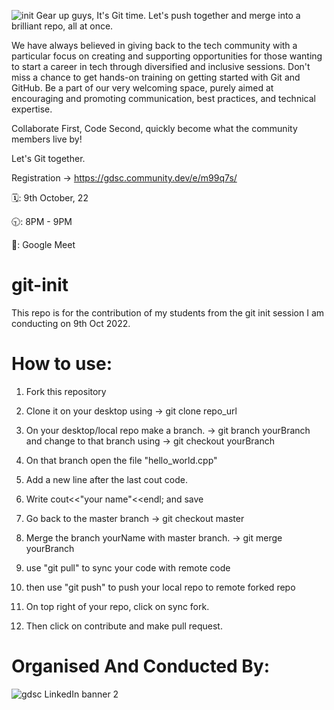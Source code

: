 

![init](https://user-images.githubusercontent.com/81616266/194754913-d17d6e8a-e511-4b47-b82a-95e2f6ae8cec.jpg)
Gear up guys, It's Git time. Let's push together and merge into a brilliant repo, all at once.

We have always believed in giving back to the tech community with a particular focus on creating and supporting opportunities for those wanting to start a career in tech through diversified and inclusive sessions. Don't miss a chance to get hands-on training on getting started with Git and GitHub.
Be a part of our very welcoming space, purely aimed at encouraging and promoting communication, best practices, and technical expertise.

Collaborate First, Code Second,  quickly become what the community members live by! 

Let's Git together.

Registration -> https://gdsc.community.dev/e/m99q7s/

🗓️: 9th October, 22

🕤: 8PM - 9PM

📍: Google Meet

# git-init
This repo is for the contribution of my students from the git init session I am conducting on 9th Oct 2022.





# How to use:

1. Fork this repository

2. Clone it on your desktop using  -> git clone repo_url

3. On your desktop/local repo make a branch. -> git branch yourBranch and change to that branch using -> git checkout yourBranch

4. On that branch open the file "hello_world.cpp" 

5. Add a new line after the last cout code.

6. Write cout<<"your name"<<endl; and save

7. Go back to the master branch -> git checkout master

8. Merge the branch yourName with master branch. -> git merge yourBranch

9. use "git pull" to sync your code with remote code

10. then use "git push" to push your local repo to remote forked repo

11. On top right of your repo, click on sync fork.

12. Then click on contribute and make pull request.

# Organised And Conducted By:

![gdsc LinkedIn banner 2](https://user-images.githubusercontent.com/81616266/194755733-5c0dad39-395f-4442-a900-33588e6cf4c6.png)
